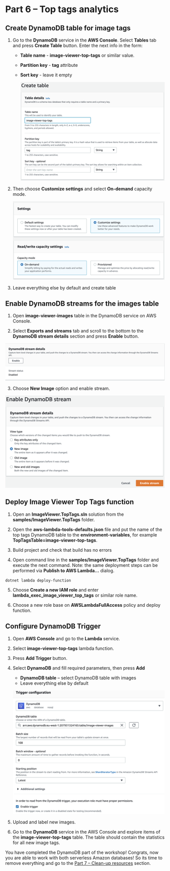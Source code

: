 # Part 6 – Top tags analytics

## Create DynamoDB table for image tags

1. Go to the **DynamoDB** service in the  **AWS Console**. Select **Tables** tab and press **Create Table** button. Enter the next info in the form:
   - **Table name** - **image-viewer-top-tags** or similar value.
   - **Partition key** - **tag** attribute
   - **Sort key** - leave it empty

     ![alt text](1.png)

2. Then choose **Customize settings** and select **On-demand** capacity mode.

     ![alt text](2.png)

3. Leave everything else by default and create table

## Enable DynamoDB streams for the images table

1. Open **image-viewer-images** table in the DynamoDB service on AWS Console.

2. Select **Exports and streams** tab and scroll to the bottom to the **DynamoDB stream details** section and press **Enable** button.

![alt text](3.png)

3. Choose **New Image** option and enable stream.

![alt text](4.png)

## Deploy Image Viewer Top Tags function

1. Open an **ImageViewer.TopTags.sln** solution from the **samples/ImageViewer.TopTags** folder.

2. Open the **aws-lambda-tools-defaults.json** file and put the name of the top tags DynamoDB table to the **environment-variables**, for example **TopTagsTable=image-viewer-top-tags**.

3. Build project and check that build has no errors

4. Open command line in the **samples/ImageViewer.TopTags** folder and execute the next command. Note: the same deployment steps can be performed via **Publish to AWS Lambda...** dialog.

```
dotnet lambda deploy-function
```

5. Choose **Create a new IAM role** and enter **lambda_exec_image_viewer_top_tags** or similar role name.

6. Choose a new role base on **AWSLambdaFullAccess** policy and deploy function.

## Configure DynamoDB Trigger

1. Open **AWS Console** and go to the **Lambda** service.
2. Select **image-viewer-top-tags** lambda function.
3. Press **Add Trigger** button.
4. Select **DynamoDB** and fill required parameters, then press **Add**
    - **DynamoDB table** – select DynamoDB table with images
    - Leave everything else by default

     ![alt text](5.png)

5. Upload and label new images.
6. Go to the **DynamoDB** service in the AWS Console and explore items of the **image-viewer-top-tags** table. The table should contain the statistics for all new image tags.

You have completed the DynamoDB part of the workshop! Congrats, now you are able to work with both serverless Amazon databases! So its time to remove everything and go to the [Part 7 – Clean-up resources](../part7/part.md) section. 
